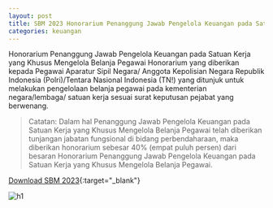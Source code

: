```yaml
---
layout: post
title: SBM 2023 Honorarium Penanggung Jawab Pengelola Keuangan pada Satuan Kerja yang Khusus Mengelola Belanja Pegawai
categories: keuangan
---
```


Honorarium Penanggung Jawab Pengelola Keuangan pada Satuan Kerja yang Khusus Mengelola Belanja Pegawai Honorarium yang diberikan kepada Pegawai Aparatur Sipil Negara/ Anggota Kepolisian Negara Republik Indonesia (Polri)/Tentara Nasional Indonesia (TN!) yang ditunjuk untuk melakukan pengelolaan belanja pegawai pada kementerian negara/lembaga/ satuan kerja sesuai surat keputusan pejabat yang berwenang.

> Catatan: Dalam hal Penanggung Jawab Pengelola Keuangan pada Satuan Kerja yang Khusus Mengelola Belanja Pegawai telah diberikan tunjangan jabatan fungsional di bidang perbendaharaan, maka diberikan honorarium sebesar 40% (empat puluh persen) dari besaran Honorarium Penanggung Jawab Pengelola Keuangan pada Satuan Kerja yang Khusus Mengelola Belanja Pegawai.

[Download SBM 2023](https://drive.google.com/file/d/1E7dBSV1cZGMQCWfVuKfwCuzBQ-tRs2oD/view){:target="_blank"}

![h1](https://blogger.googleusercontent.com/img/b/R29vZ2xl/AVvXsEi2zFR3ORwWBx6Ubo9p-Qn0VDQsHtmr8Hn1fsSn-OjrgHqiZW_AjLrkF04FHmEjYcqCh2MqMtWf-b1FAqGyHdwd16MUyJUXyjNB9yVKmlGQrGAuymqhpZaqPg94nXPWnXdyftst9gs5MiTVxoPjDzvdJcjjVGtlW68oDT55mpTvF_M/s1600/SBM_2023_page-0006.jpg)
